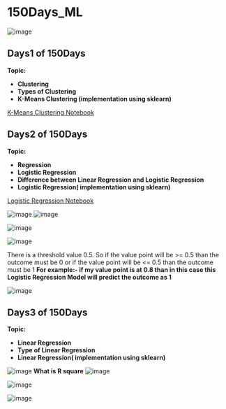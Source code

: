 # 150Days_ML
![image](https://user-images.githubusercontent.com/75212387/176733601-f4cd4cd0-d550-4a13-9940-75c868904469.png)



## Days1 of 150Days

**Topic:**
- **Clustering**
- **Types of Clustering**
- **K-Means Clustering (implementation using sklearn)**

[K-Means Clustering Notebook](https://www.kaggle.com/code/poojapramanik/k-means-cluster)


## Days2 of 150Days
**Topic:**
- **Regression**
- **Logistic Regression**
- **Difference between Linear Regression and Logistic Regression**
- **Logistic Regression( implementation using sklearn)**

 [Logistic Regression Notebook](https://www.kaggle.com/poojapramanik/logistic-regression)

![image](https://user-images.githubusercontent.com/75212387/178862939-55e20bee-8a0b-4d14-b384-3d3bc876d31e.png)
![image](https://user-images.githubusercontent.com/75212387/178863146-323c490c-b38f-4bae-bd1d-5627012270ae.png)

![image](https://user-images.githubusercontent.com/75212387/178863747-f6376747-e931-4bb6-a544-580cf88959f0.png)

![image](https://user-images.githubusercontent.com/75212387/178864642-eb0cbb8c-f897-4163-95bd-e30c434f38f1.png)

There is a threshold value 0.5. So if the value point will be >= 0.5 than the outcome must be 0 or if the value point will be <= 0.5 than the outcome must be 1 **For example:- if my value point is at 0.8 than in this case this Logistic Regression Model will predict the outcome as 1**

![image](https://user-images.githubusercontent.com/75212387/178866648-4ac5a3dc-f9aa-433d-a513-7b762bd63968.png)


## Days3 of 150Days

**Topic:**
- **Linear Regression**
- **Type of Linear Regression**
- **Linear Regression( implementation using sklearn)**

![image](https://user-images.githubusercontent.com/75212387/179143399-f3f40fb5-d0ef-4b58-b77f-43b81ca1ce73.png)
**What is R square**
![image](https://user-images.githubusercontent.com/75212387/179143884-662a96e2-f337-4501-bb89-a2c25add708a.png)

![image](https://user-images.githubusercontent.com/75212387/179143771-061b7dcd-2a34-46e9-a8f5-2596fa692286.png)


![image](https://user-images.githubusercontent.com/75212387/178396361-4be51041-4541-4189-a634-455ed7ab4a81.png)
